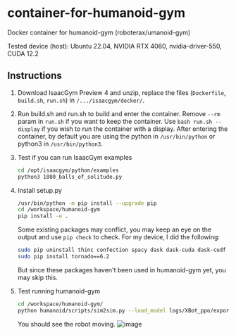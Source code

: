 # container-for-humanoid-gym
Docker container for humanoid-gym (roboterax/umanoid-gym)

Tested device (host): Ubuntu 22.04, NVIDIA RTX 4060, nvidia-driver-550, CUDA 12.2


## Instructions

1. Download IsaacGym Preview 4 and unzip, replace the files (`Dockerfile`, `build.sh`, `run.sh`) in `/.../isaacgym/docker/`.

2. Run build.sh and run.sh to build and enter the container.
   Remove `--rm` param in `run.sh` if you want to keep the container.
   Use `bash run.sh --display` if you wish to run the container with a display.
   After entering the container, by default you are using the python in `/usr/bin/python` or python3 in `/usr/bin/python3`.

4. Test if you can run IsaacGym examples

   ```sh
   cd /opt/isaacgym/python/examples
   python3 1080_balls_of_solitude.py
   ```

5. Install setup.py

   ```sh
   /usr/bin/python -m pip install --upgrade pip
   cd /workspace/humanoid-gym
   pip install -e .
   ```

   Some existing packages may conflict, you may keep an eye on the output
   and use `pip check` to check. For my device, I did the following:

   ```sh
   sudo pip uninstall thinc confection spacy dask dask-cuda dask-cudf distributed treelite treelite-runtime
   sudo pip install tornado==6.2
   ```

   But since these packages haven't been used in humanoid-gym yet, you may skip this.

6. Test running humanoid-gym

   ```sh
   cd /workspace/humanoid-gym/
   python humanoid/scripts/sim2sim.py --load_model logs/XBot_ppo/exported/policies/policy_example.pt
   ```

   You should see the robot moving.
   ![image](https://github.com/user-attachments/assets/d6f4a70b-c60a-4d15-aa35-6c1b74df64b8)
